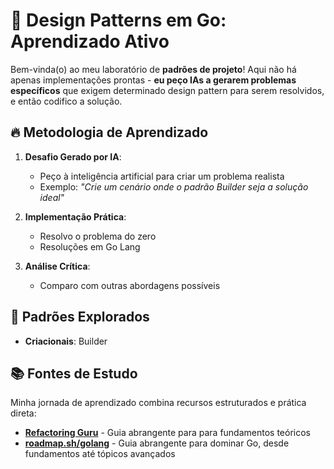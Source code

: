 # 🧠 Design Patterns em Go: Aprendizado Ativo

Bem-vinda(o) ao meu laboratório de **padrões de projeto**! Aqui não há apenas implementações prontas - **eu peço IAs a gerarem problemas específicos** que exigem determinado design pattern para serem resolvidos, e então codifico a solução.

## 🔥 Metodologia de Aprendizado

1. **Desafio Gerado por IA**:  
   - Peço à inteligência artificial para criar um problema realista  
   - Exemplo: *"Crie um cenário onde o padrão Builder seja a solução ideal"*

2. **Implementação Prática**:  
   - Resolvo o problema do zero
   - Resoluções em Go Lang

3. **Análise Crítica**:  
   - Comparo com outras abordagens possíveis

## 🧩 Padrões Explorados 

- **Criacionais**: Builder

## 📚 Fontes de Estudo

Minha jornada de aprendizado combina recursos estruturados e prática direta:

- **[Refactoring Guru](https://refactoring.guru/design-patterns)** - Guia abrangente para para fundamentos teóricos
- **[roadmap.sh/golang](https://roadmap.sh/golang)** - Guia abrangente para dominar Go, desde fundamentos até tópicos avançados
